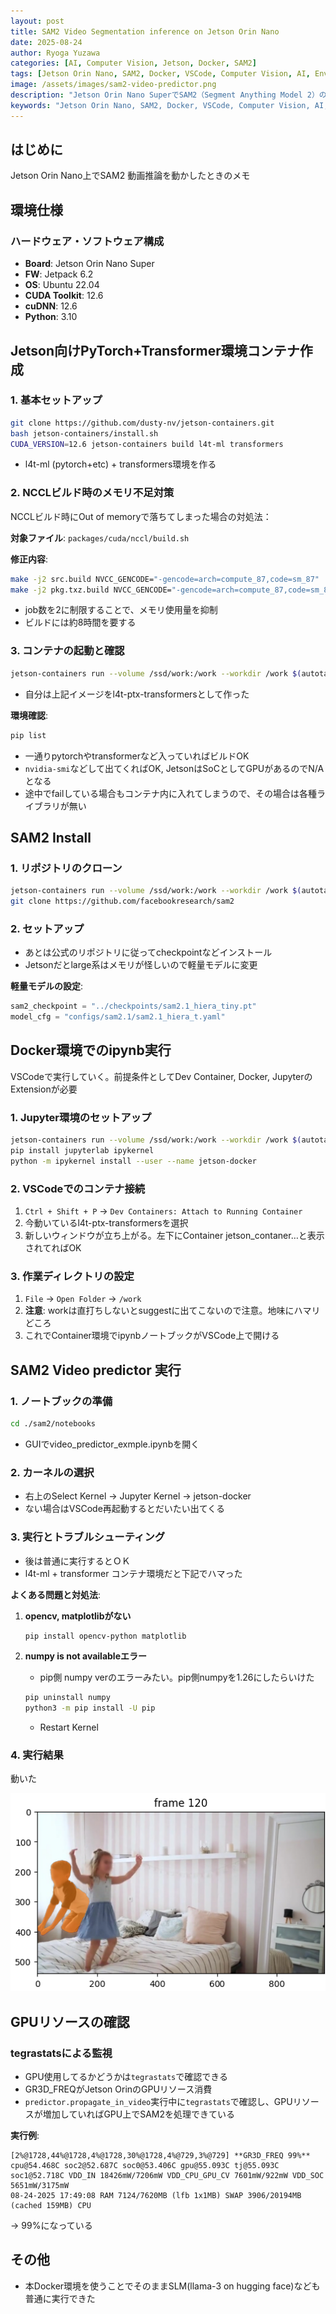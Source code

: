 ```yaml
---
layout: post
title: SAM2 Video Segmentation inference on Jetson Orin Nano 
date: 2025-08-24
author: Ryoga Yuzawa
categories: [AI, Computer Vision, Jetson, Docker, SAM2]
tags: [Jetson Orin Nano, SAM2, Docker, VSCode, Computer Vision, AI, Environment Setup]
image: /assets/images/sam2-video-predictor.png
description: "Jetson Orin Nano SuperでSAM2（Segment Anything Model 2）の環境を構築し、DockerコンテナとVSCodeを連携させて効率的な開発環境を作る方法を解説します。"
keywords: "Jetson Orin Nano, SAM2, Docker, VSCode, Computer Vision, AI, Environment Setup, Jetson"
---
```


## はじめに
Jetson Orin Nano上でSAM2 動画推論を動かしたときのメモ

## 環境仕様

### ハードウェア・ソフトウェア構成
- **Board**: Jetson Orin Nano Super
- **FW**: Jetpack 6.2
- **OS**: Ubuntu 22.04
- **CUDA Toolkit**: 12.6
- **cuDNN**: 12.6
- **Python**: 3.10

## Jetson向けPyTorch+Transformer環境コンテナ作成

### 1. 基本セットアップ
```bash
git clone https://github.com/dusty-nv/jetson-containers.git
bash jetson-containers/install.sh
CUDA_VERSION=12.6 jetson-containers build l4t-ml transformers
```

- l4t-ml (pytorch+etc) + transformers環境を作る

### 2. NCCLビルド時のメモリ不足対策
NCCLビルド時にOut of memoryで落ちてしまった場合の対処法：

**対象ファイル**: `packages/cuda/nccl/build.sh`

**修正内容**:

```bash
make -j2 src.build NVCC_GENCODE="-gencode=arch=compute_87,code=sm_87"
make -j2 pkg.txz.build NVCC_GENCODE="-gencode=arch=compute_87,code=sm_87"
```

- job数を2に制限することで、メモリ使用量を抑制
- ビルドには約8時間を要する

### 3. コンテナの起動と確認

```bash
jetson-containers run --volume /ssd/work:/work --workdir /work $(autotag l4t-ptx-transformers)
```

- 自分は上記イメージをl4t-ptx-transformersとして作った

**環境確認**:
```bash
pip list
```

- 一通りpytorchやtransformerなど入っていればビルドOK
- `nvidia-smi`などして出てくればOK, JetsonはSoCとしてGPUがあるのでN/Aとなる
- 途中でfailしている場合もコンテナ内に入れてしまうので、その場合は各種ライブラリが無い

## SAM2 Install

### 1. リポジトリのクローン
```bash
jetson-containers run --volume /ssd/work:/work --workdir /work $(autotag l4t-ptx-transformers)
git clone https://github.com/facebookresearch/sam2
```

### 2. セットアップ
- あとは公式のリポジトリに従ってcheckpointなどインストール
- Jetsonだとlarge系はメモリが怪しいので軽量モデルに変更

**軽量モデルの設定**:
```python
sam2_checkpoint = "../checkpoints/sam2.1_hiera_tiny.pt"
model_cfg = "configs/sam2.1/sam2.1_hiera_t.yaml"
```

## Docker環境でのipynb実行

VSCodeで実行していく。前提条件としてDev Container, Docker, JupyterのExtensionが必要

### 1. Jupyter環境のセットアップ
```bash
jetson-containers run --volume /ssd/work:/work --workdir /work $(autotag l4t-ptx-transformers)
pip install jupyterlab ipykernel
python -m ipykernel install --user --name jetson-docker
```

### 2. VSCodeでのコンテナ接続
1. `Ctrl + Shift + P` → `Dev Containers: Attach to Running Container`
2. 今動いているl4t-ptx-transformersを選択
3. 新しいウィンドウが立ち上がる。左下にContainer jetson_contaner…と表示されてればOK

### 3. 作業ディレクトリの設定
1. `File` → `Open Folder` → `/work`
2. **注意**: workは直打ちしないとsuggestに出てこないので注意。地味にハマリどころ
3. これでContainer環境でipynbノートブックがVSCode上で開ける

## SAM2 Video predictor 実行

### 1. ノートブックの準備
```bash
cd ./sam2/notebooks
```

- GUIでvideo_predictor_exmple.ipynbを開く

### 2. カーネルの選択
- 右上のSelect Kernel → Jupyter Kernel → jetson-docker
- ない場合はVSCode再起動するとだいたい出てくる

### 3. 実行とトラブルシューティング
- 後は普通に実行するとＯＫ
- l4t-ml + transformer コンテナ環境だと下記でハマった

**よくある問題と対処法**:

1. **opencv, matplotlibがない**
   ```bash
   pip install opencv-python matplotlib
   ```

2. **numpy is not availableエラー**
   - pip側 numpy verのエラーみたい。pip側numpyを1.26にしたらいけた
   ```bash
   pip uninstall numpy
   python3 -m pip install -U pip
   ```
   - Restart Kernel

### 4. 実行結果
動いた

![SAM2 Video Predictor実行結果](/assets/images/sam2-video-predictor.png)

## GPUリソースの確認

### tegrastatsによる監視
- GPU使用してるかどうかは`tegrastats`で確認できる
- GR3D_FREQがJetson OrinのGPUリソース消費
- `predictor.propagate_in_video`実行中に`tegrastats`で確認し、GPUリソースが増加していればGPU上でSAM2を処理できている

**実行例**:

```
[2%@1728,44%@1728,4%@1728,30%@1728,4%@729,3%@729] **GR3D_FREQ 99%** cpu@54.468C soc2@52.687C soc0@53.406C gpu@55.093C tj@55.093C soc1@52.718C VDD_IN 18426mW/7206mW VDD_CPU_GPU_CV 7601mW/922mW VDD_SOC 5651mW/3175mW
08-24-2025 17:49:08 RAM 7124/7620MB (lfb 1x1MB) SWAP 3906/20194MB (cached 159MB) CPU 
```

→ 99%になっている

## その他

- 本Docker環境を使うことでそのままSLM(llama-3 on hugging face)なども普通に実行できた